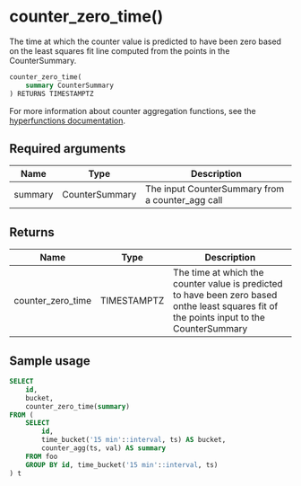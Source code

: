 # counter_zero_time() <tag type="toolkit" content="Toolkit" />
The time at which the counter value is predicted to have been zero based on the
least squares fit line computed from the points in the CounterSummary.

```sql
counter_zero_time(
    summary CounterSummary
) RETURNS TIMESTAMPTZ
```

For more information about counter aggregation functions, see the
[hyperfunctions documentation][hyperfunctions-counter-agg].

## Required arguments

|Name|Type|Description|
|-|-|-|
|summary|CounterSummary|The input CounterSummary from a counter_agg call|

## Returns

|Name|Type|Description|
|-|-|-|
|counter_zero_time|TIMESTAMPTZ|The time at which the counter value is predicted to have been zero based onthe least squares fit of the points input to the CounterSummary|

## Sample usage

```sql
SELECT
    id,
    bucket,
    counter_zero_time(summary)
FROM (
    SELECT
        id,
        time_bucket('15 min'::interval, ts) AS bucket,
        counter_agg(ts, val) AS summary
    FROM foo
    GROUP BY id, time_bucket('15 min'::interval, ts)
) t
```

[hyperfunctions-counter-agg]: timescaledb/:currentVersion:/how-to-guides/hyperfunctions/counter-aggregation/
